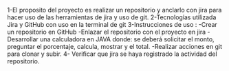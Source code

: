 1-El proposito del proyecto es realizar un repositorio y anclarlo con jira para hacer uso de las herramientas de jira y uso de git.
2-Tecnologías utilizada Jira y GitHub con uso en la terminal de git
3-Instrucciones de uso :
 -Crear un repositorio en GitHub
 -Enlazar el repositorio con el proyecto en jira
 -Desarrollar una calculadora en JAVA donde: se deberá solicitar el monto, preguntar el porcentaje, calcula, mostrar y el total.
 -Realizar acciones en git para clonar y subir.
 4- Verificar que jira se haya registrado la actividad del repositorio.